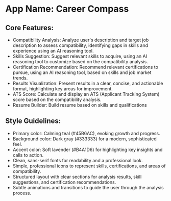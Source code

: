 # **App Name**: Career Compass

## Core Features:

- Compatibility Analysis: Analyze user's description and target job description to assess compatibility, identifying gaps in skills and experience using an AI reasoning tool.
- Skills Suggestion: Suggest relevant skills to acquire, using an AI reasoning tool to customize based on the compatibility analysis.
- Certification Recommendation: Recommend relevant certifications to pursue, using an AI reasoning tool, based on skills and job market trends.
- Results Visualization: Present results in a clear, concise, and actionable format, highlighting key areas for improvement.
- ATS Score: Calculate and display an ATS (Applicant Tracking System) score based on the compatibility analysis.
- Resume Builder: Build resume based on skills and qualifications

## Style Guidelines:

- Primary color: Calming teal (#45B6AC), evoking growth and progress.
- Background color: Dark gray (#333333) for a modern, sophisticated feel.
- Accent color: Soft lavender (#B4A1D6) for highlighting key insights and calls to action.
- Clean, sans-serif fonts for readability and a professional look.
- Simple, professional icons to represent skills, certifications, and areas of compatibility.
- Structured layout with clear sections for analysis results, skill suggestions, and certification recommendations.
- Subtle animations and transitions to guide the user through the analysis process.